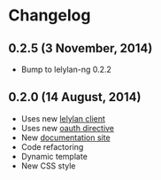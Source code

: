 # Changelog

## 0.2.5 (3 November, 2014)

* Bump to lelylan-ng 0.2.2

## 0.2.0 (14 August, 2014)

* Uses new [lelylan client](http://lelylan.github.io/lelylan-ng/)
* Uses new [oauth directive](http://andreareginato.github.io/oauth-ng/)
* New [documentation site](http://lelylan.github.com/device-directive-ng)
* Code refactoring
* Dynamic template
* New CSS style
